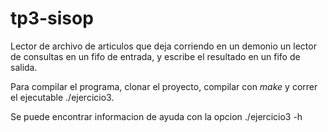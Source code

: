 # tp3-sisop

Lector de archivo de articulos que deja corriendo en un demonio un lector de consultas en un fifo de entrada, y escribe el resultado en un fifo de salida.

Para compilar el programa, clonar el proyecto, compilar con *make* y correr el ejecutable ./ejercicio3.

Se puede encontrar informacion de ayuda con la opcion ./ejercicio3 -h
